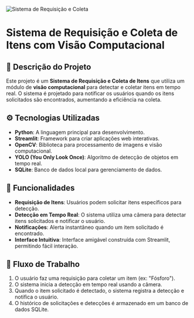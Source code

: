 ![Sistema de Requisição e Coleta](https://southcentralus1-mediap.svc.ms/transform/thumbnail?provider=spo&farmid=192809&inputFormat=png&cs=MDAwMDAwMDAtMDAwMC0wMDAwLTAwMDAtMDAwMDQ4MTcxMGE0fFNQTw&docid=https%3A%2F%2Fmy.microsoftpersonalcontent.com%2F_api%2Fv2.0%2Fdrives%2Fb!SJJrfGVRhEW02s7rXYvsfeVG_-HX6hBBnltmL013zMAj_y8sllI-RIncBPEerk5_%2Fitems%2F01QDCYR2V4NMFPIAOEYVDJJIB6VJTF7F6L%3Ftempauth%3Dv1e.eyJzaXRlaWQiOiI3YzZiOTI0OC01MTY1LTQ1ODQtYjRkYS1jZWViNWQ4YmVjN2QiLCJhcHBpZCI6IjAwMDAwMDAwLTAwMDAtMDAwMC0wMDAwLTAwMDA0ODE3MTBhNCIsImF1ZCI6IjAwMDAwMDAzLTAwMDAtMGZmMS1jZTAwLTAwMDAwMDAwMDAwMC9teS5taWNyb3NvZnRwZXJzb25hbGNvbnRlbnQuY29tQDkxODgwNDBkLTZjNjctNGM1Yi1iMTEyLTM2YTMwNGI2NmRhZCIsImV4cCI6IjE3Mjg5NzIwMDAifQ.2wqn2xfnmh0uYDalKm2bt2-ckjbpGJkjd9_yL1c60bhB-6GxU6PN0Rq_zRNpB7Z6ojtLOB7rfnlCyCNkXRlSELGFPsIimUhffDzAuRS4PTOsjl2jq0cXIUntxcFQ7UKxMlS4ZZINDoxSmBC0ukmH4mCda3ukgQFOxucciZ3VzwSdoDHG1XsluOSeX8l2nq0zmvS57pAyW0qrSatbHkfK4W05O6KyvMT2XhVloFyN5BaA8ZEGx28M6fHKF3rHYpfON-NhfE5zJW7Kez6vNYDfzeOlG_ZIZUkmzB3yoq5InwjYlyn0u8Injfj3YxhO48P8meA5LDhetmT1aJMYn5DM2OChkKaOu2sbfSXhDy7yYruaOZCMLoM6pmVxjDgsS7MW.cFQ9OXo3fn0NGk-r4D4lRQmRvvsadYAuQchku352sz0%26version%3DPublished&cb=63864548528&encodeFailures=1&width=1366&height=593&action=Access)

# Sistema de Requisição e Coleta de Itens com Visão Computacional

## 📖 Descrição do Projeto

Este projeto é um **Sistema de Requisição e Coleta de Itens** que utiliza um módulo de **visão computacional** para detectar e coletar itens em tempo real. O sistema é projetado para notificar os usuários quando os itens solicitados são encontrados, aumentando a eficiência na coleta.

## ⚙️ Tecnologias Utilizadas

- **Python**: A linguagem principal para desenvolvimento.
- **Streamlit**: Framework para criar aplicações web interativas.
- **OpenCV**: Biblioteca para processamento de imagens e visão computacional.
- **YOLO (You Only Look Once)**: Algoritmo de detecção de objetos em tempo real.
- **SQLite**: Banco de dados local para gerenciamento de dados.

## 🚀 Funcionalidades

- **Requisição de Itens**: Usuários podem solicitar itens específicos para detecção.
- **Detecção em Tempo Real**: O sistema utiliza uma câmera para detectar itens solicitados e notificar o usuário.
- **Notificações**: Alerta instantâneo quando um item solicitado é encontrado.
- **Interface Intuitiva**: Interface amigável construída com Streamlit, permitindo fácil interação.

## 🔄 Fluxo de Trabalho

1. O usuário faz uma requisição para coletar um item (ex: "Fósforo").
2. O sistema inicia a detecção em tempo real usando a câmera.
3. Quando o item solicitado é detectado, o sistema registra a detecção e notifica o usuário.
4. O histórico de solicitações e detecções é armazenado em um banco de dados SQLite.
